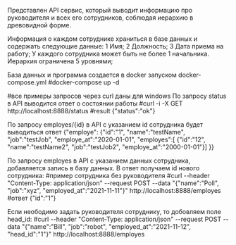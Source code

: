Представлен API сервис, который выводит информацию про руководителя и всех его сотрудников, соблюдая иерархию в древовидной форме.

Информация о каждом сотруднике храниться в базе данных и содержать следующие данные:
  1 Имя;
  2 Должность;
  3 Дата приема на работу;
У каждого сотрудника может быть не более 1 начальника. Иерархия ограничена 5 уровнями;

База данных и программа создается в docker запуском docker-compose.yml
#docker-compose up -d

#все примеры запросов через curl даны для windows
По запросу status в API выводится ответ о состоянии работы 
#curl -i -X GET http://localhost:8888/status
#result {"status":"ok"}

По запросу employes/{id} в API с указанием id сотрудника будет выводиться ответ
{"employe":
  {"id":"1",
  "name":"testName",
  "job":"testJob",
  "employe_at":"2020-01-01",
  "employes":[
    {"id":"12",
    "name":"testName2",
    "job":"testJob2",
    "employe_at":"2000-01-01"}]
 }}

По запросу employes в API с указанием данных сотрудника, добавляется запись в базу данных. В ответ получаем id нового сотрудника:
#пример сотрудника без руководителя
#curl --header "Content-Type: application/json" --request POST --data "{\"name\":\"Poll\", \"job\":\"xyz\", \"employed_at\":\"2021-11-11\"}" http://localhost:8888/employes 
#ответ {"id":"1"}

Если неободимо задать руководителя сотруднику, то добовляем поле head_id:
#curl --header "Content-Type: application/json" --request POST --data "{\"name\":\"Bill\", \"job\":\"robot\", \"employed_at\":\"2021-11-12\", \"head_id\":\"1\"}" http://localhost:8888/employes



